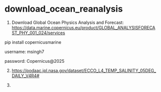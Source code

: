 # download_ocean_reanalysis

1. Download Global Ocean Physics Analysis and Forecast: https://data.marine.copernicus.eu/product/GLOBAL_ANALYSISFORECAST_PHY_001_024/services

pip install copernicusmarine

username: msingh7

password: Copernicus@2025

2. https://podaac.jpl.nasa.gov/dataset/ECCO_L4_TEMP_SALINITY_05DEG_DAILY_V4R4#

3. 
